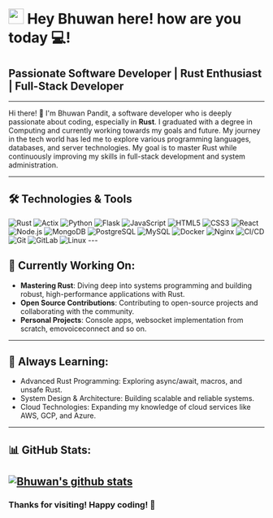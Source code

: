 <h1><img src="https://emojis.slackmojis.com/emojis/images/1531849430/4246/blob-sunglasses.gif?1531849430" width="30"/> Hey Bhuwan here! how are you today 💻!</h1>

## Passionate Software Developer | Rust Enthusiast | Full-Stack Developer

---

Hi there! 👋 I'm Bhuwan Pandit, a software developer who is deeply passionate about coding, especially in **Rust**. I graduated with a degree in Computing and currently working towards my goals and future. My journey in the tech world has led me to explore various programming languages, databases, and server technologies. My goal is to master Rust while continuously improving my skills in full-stack development and system administration.

---
## 🛠 Technologies & Tools
<img src="https://img.shields.io/badge/rust-000000?style=for-the-badge&logo=rust&logoColor=white" alt="Rust" style="pointer-events: none;">
<img src="https://img.shields.io/badge/actix-333333?style=for-the-badge&logo=actix&logoColor=white" alt="Actix" style="pointer-events: none;">
<img src="https://img.shields.io/badge/python-3776AB?style=for-the-badge&logo=python&logoColor=white" alt="Python" style="pointer-events: none;">
<img src="https://img.shields.io/badge/flask-000000?style=for-the-badge&logo=flask&logoColor=white" alt="Flask" style="pointer-events: none;">
<img src="https://img.shields.io/badge/javascript-F7DF1E?style=for-the-badge&logo=javascript&logoColor=black" alt="JavaScript" style="pointer-events: none;">
<img src="https://img.shields.io/badge/html5-E34F26?style=for-the-badge&logo=html5&logoColor=white" alt="HTML5" style="pointer-events: none;">
<img src="https://img.shields.io/badge/css3-1572B6?style=for-the-badge&logo=css3&logoColor=white" alt="CSS3" style="pointer-events: none;">
<img src="https://img.shields.io/badge/react-20232A?style=for-the-badge&logo=react&logoColor=61DAFB" alt="React" style="pointer-events: none;">
<img src="https://img.shields.io/badge/node.js-339933?style=for-the-badge&logo=nodedotjs&logoColor=white" alt="Node.js" style="pointer-events: none;">
<img src="https://img.shields.io/badge/mongoDB-47A248?style=for-the-badge&logo=mongodb&logoColor=white" alt="MongoDB" style="pointer-events: none;">
<img src="https://img.shields.io/badge/postgreSQL-336791?style=for-the-badge&logo=postgresql&logoColor=white" alt="PostgreSQL" style="pointer-events: none;">
<img src="https://img.shields.io/badge/mysql-4479A1?style=for-the-badge&logo=mysql&logoColor=white" alt="MySQL" style="pointer-events: none;">
<img src="https://img.shields.io/badge/docker-2496ED?style=for-the-badge&logo=docker&logoColor=white" alt="Docker" style="pointer-events: none;">
<img src="https://img.shields.io/badge/nginx-009639?style=for-the-badge&logo=nginx&logoColor=white" alt="Nginx" style="pointer-events: none;">
<img src="https://img.shields.io/badge/ci%2Fcd-4285F4?style=for-the-badge&logo=googlecloud&logoColor=white" alt="CI/CD" style="pointer-events: none;">
<img src="https://img.shields.io/badge/git-F05032?style=for-the-badge&logo=git&logoColor=white" alt="Git" style="pointer-events: none;">
<img src="https://img.shields.io/badge/gitlab-FC6D26?style=for-the-badge&logo=gitlab&logoColor=white" alt="GitLab" style="pointer-events: none;">
<img src="https://img.shields.io/badge/linux-FCC624?style=for-the-badge&logo=linux&logoColor=black" alt="Linux" style="pointer-events: none;">
---

## 🎯 Currently Working On:
- **Mastering Rust**: Diving deep into systems programming and building robust, high-performance applications with Rust.
- **Open Source Contributions**: Contributing to open-source projects and collaborating with the community.
- **Personal Projects**: Console apps, websocket implementation from scratch, emovoiceconnect and so on.

---

## 🌱 Always Learning:
- Advanced Rust Programming: Exploring async/await, macros, and unsafe Rust.
- System Design & Architecture: Building scalable and reliable systems.
- Cloud Technologies: Expanding my knowledge of cloud services like AWS, GCP, and Azure.


---

## 📊 GitHub Stats:
[![Bhuwan's github stats](https://github-readme-stats.vercel.app/api?username=bp7968h&show_icons=true)](https://github.com/anuraghazra/github-readme-stats)
---

### Thanks for visiting! Happy coding! 🚀
